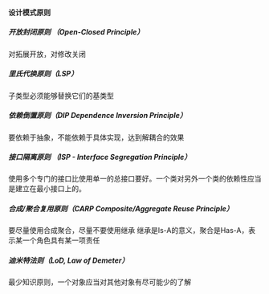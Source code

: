 #### 设计模式原则

##### 开放封闭原则 （Open-Closed Principle）

对拓展开放，对修改关闭

##### 里氏代换原则（LSP）

子类型必须能够替换它们的基类型

##### 依赖倒置原则（DIP Dependence Inversion Principle）

要依赖于抽象，不能依赖于具体实现，达到解耦合的效果

##### 接口隔离原则 （ISP - Interface Segregation Principle）

使用多个专门的接口比使用单一的总接口要好。一个类对另外一个类的依赖性应当是建立在最小接口上的。

##### 合成/聚合复用原则（CARP Composite/Aggregate Reuse Principle）

要尽量使用合成聚合，尽量不要使用继承 继承是Is-A的意义，聚合是Has-A，表示某一个角色具有某一项责任

##### 迪米特法则（LoD, Law of Demeter）

最少知识原则，一个对象应当对其他对象有尽可能少的了解

